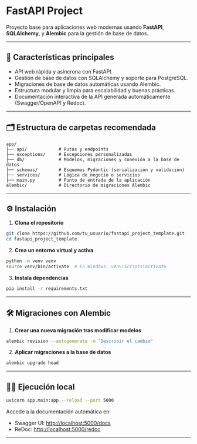 # FastAPI Project 

Proyecto base para aplicaciones web modernas usando **FastAPI**, **SQLAlchemy**, y **Alembic** para la gestión de base de datos.

---

## 🚀 Características principales

- API web rápida y asíncrona con FastAPI.
- Gestión de base de datos con SQLAlchemy y soporte para PostgreSQL.
- Migraciones de base de datos automáticas usando Alembic.
- Estructura modular y limpia para escalabilidad y buenas prácticas.
- Documentación interactiva de la API generada automáticamente (Swagger/OpenAPI y Redoc).

---

## 🗂️ Estructura de carpetas recomendada

```
app/
├── api/            # Rutas y endpoints
├── exceptions/     # Excepciones personalizadas
├── db/             # Modelos, migraciones y conexión a la base de datos
├── schemas/        # Esquemas Pydantic (serialización y validación)
├── services/       # Lógica de negocio o servicios
├── main.py         # Punto de entrada de la aplicación
alembic/            # Directorio de migraciones Alembic
```

---

## ⚙️ Instalación

1. **Clona el repositorio**

```bash
git clone https://github.com/tu_usuario/fastapi_project_template.git
cd fastapi_project_template
```

2. **Crea un entorno virtual y activa**

```bash
python -m venv venv
source venv/bin/activate  # En Windows: venv\Scripts\activate
```

3. **Instala dependencias**

```bash
pip install -r requirements.txt
```


---

## 🛠️ Migraciones con Alembic

1. **Crear una nueva migración tras modificar modelos**

```bash
alembic revision --autogenerate -m "Describir el cambio"
```

2. **Aplicar migraciones a la base de datos**

```bash
alembic upgrade head
```

---

## 🏃‍♂️ Ejecución local

```bash
uvicorn app.main:app --reload --port 5000
```

Accede a la documentación automática en:
- Swagger UI: [http://localhost:5000/docs](http://localhost:5000/docs)
- ReDoc: [http://localhost:5000/redoc](http://localhost:5000/redoc)

---
